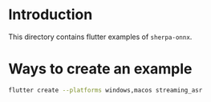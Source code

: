 # Introduction

This directory contains flutter examples of `sherpa-onnx`.

# Ways to create an example
```bash
flutter create --platforms windows,macos streaming_asr
```
